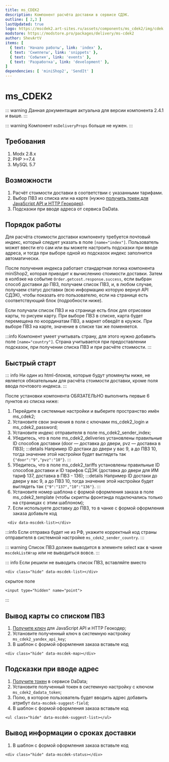 ```yaml
---
title: ms_CDEK2
description: Компонент расчёта доставки в сервисе СДЭК.
outline: [ 2,3 ]
lastUpdated: true
logo: https://mscdek2.art-sites.ru/assets/components/ms_cdek2/img/cdek.png
modstore: https://modstore.pro/packages/delivery/ms-cdek2
author: ShevArtV
items: [
  { text: 'Начало работы', link: 'index' },
  { text: 'Сниппеты', link: 'snippets' },
  { text: 'События', link: 'events' },
  { text: 'Разработка', link: 'development' },
]
dependencies: [ 'miniShop2', 'SendIt' ]
---
```


# ms_CDEK2

::: warning
Данная документация актуальна для версии компонента 2.4.1 и выше.
:::

::: warning
Компонент `msDeliveryProps` больше не нужен.
:::

## Требования

1. Modx 2.8.x
2. PHP >=7.4
3. MySQL 5.7

## Возможности

1. Расчёт стоимости доставки в соответствии с указанными тарифами.
2. Выбор ПВЗ из списка или на карте (нужно [получить токен для JavaScript API и HTTP Геокодер](https://developer.tech.yandex.ru/)).
3. Подсказки при вводе адреса от сервиса DaData.

## Порядок работы

Для расчёта стоимости доставки компоненту требуется почтовый индекс, который следует указать в поле `[name="index"]`.
Пользователь может ввести его сам или вы можете настроить подсказки при вводе адреса,
и тогда при выборе одной из подсказок индекс заполнится автоматически.

После получения индекса работает стандартная логика компонента miniShop2, которая приводит к вычислению стоимости доставки.
Затем в колбэке на событие `Order.getcost.response.success`, если выбран способ доставки до ПВЗ, получаем список ПВЗ,
и, в любом случае, получаем статус доставки (всю информацию которую вернул API СДЭК), чтобы показать его пользователю,
если на странице есть соответствующий блок (подробности ниже).

Если получали список ПВЗ и на странице есть блок для отрисовки карты, то рисуем карту. При выборе ПВЗ в списке, карта будет перемещена по координатам ПВЗ, а маркет обведёт в кружок.
При выборе ПВЗ на карте, значение в списке так же поменяется.

:::info
Компонент умеет учитывать страну, для этого нужно добавить поле `[name="country"]`.
Страна учитывается при предоставлении подсказок, при получении списка ПВЗ и при расчёте стоимости.
:::

## Быстрый старт

::: info
Ни один из html-блоков, которые будут упомянуты ниже, не является обязательным для расчёта стоимости доставки, кроме поля ввода почтового индекса.
:::

После установки компонента ОБЯЗАТЕЛЬНО выполнить первые 6 пунктов из списка ниже:

1. Перейдите в системные настройки и выберите пространство имён ms_cdek2;
2. Установите свои значения в поля с ключами ms_cdek2_login и ms_cdek2_password;
3. Установите индекс отправителя в поле ms_cdek2_sender_index;
4. Убедитесь, что в поле ms_cdek2_deliveries установлены правильные ID способов доставки (door — доставка до двери, pvz — доставка в ПВЗ);
   :::details
   Например ID достаки до двери у вас 9, а до ПВЗ 10, тогда значение этой настройки будет выглядеть так `{"door":"9","pvz":"10"}`.
   :::
5. Убедитесь, что в поле ms_cdek2_tariffs установлены правильные ID способов доставки и ID тарифов СДЭК (доставка до двери для ИМ тариф 137, доставка в ПВЗ - 136);
   :::details
   Например ID достаки до двери у вас 9, а до ПВЗ 10, тогда значение этой настройки будет выглядеть так `{"9":"137","10":"136"}`.
   :::
6. Установите номер шаблона с формой оформления заказа в поле ms_cdek2_template (чтобы скрипты фронтэнда подключались только на страницах с этим шаблоном);
7. Если используете доставку до ПВЗ, то в чанке с формой оформления заказа добавьте код

```html:line-numbers
 <div data-mscdek-list></div>
```

:::info
Если отправка будет не из РФ, укажите корректный код страны отправителя в системной настройке `ms_cdek2_sender_country`.
:::

::: warning
Список ПВЗ должен выводится в элементе select как в чанке `mscdekListWrap` или не выводиться вовсе.
:::

::: info
Если решили не выводить список ПВЗ, вставляйте вместо

```html:line-numbers
<div class="hide" data-mscdek-list></div>
```
скрытое поле 

```html:line-numbers
<input type="hidden" name="point">
```
:::

## Вывод карты со списком ПВЗ

1. [Получите ключ](https://developer.tech.yandex.ru/) для JavaScript API и HTTP Геокодер;
2. Установите полученный ключ в системную настройку `ms_cdek2_yandex_api_key`;
3. В шаблон с формой оформления заказа вставьте код

```html:line-numbers
<div class="hide" data-mscdek-map></div>
```

## Подсказки при вводе адрес

1. [Получите токен](https://dadata.ru/api/suggest/address/) в сервисе DaData;
2. Установите полученный токен в системную настройку с ключом `ms_cdek2_dadata_token`;
3. Полю, в которое пользователь будет вводить адрес добавить атрибут `data-mscdek-suggest-field`;
4. В шаблон с формой оформления заказа вставьте код

```html:line-numbers
<ul class="hide" data-mscdek-suggest-list></ul>
```

## Вывод информации о сроках доставки

1. В шаблон с формой оформления заказа вставьте код

```html:line-numbers
<div class="hide" data-mscdek-status></div>
```
